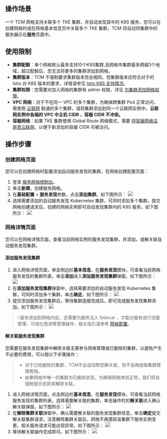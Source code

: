 ## 操作场景
一个 TCM 网格支持关联多个 TKE 集群，并自动发现其中的 K8S 服务，您可以在创建网格时或在网格基本信息页中关联多个 TKE 集群，TCM 将自动将集群中的服务展示在**服务**页面中。

## 使用限制

- **集群配额**：单个网格默认最多支持10个K8S集群,且网格中集群最多跨越3个地域，超过配额后，您无法将更多的集群添加到网格。
- **集群版本**：TCM 不强制要求集群版本完全相同，但集群版本应符合对于的 Istio 对 K8S 版本的要求，详情请参见 [Istio K8S 支持情况](https://istio.io/latest/docs/releases/supported-releases/)。
- **集群权限**：您需要对加入网格的集群有 admin 权限，详见 [为集群添加网格权限](https://cloud.tencent.com/document/product/1261/68503)。
- **VPC 网络**：对于不在同一 VPC 的多个集群，为确保跨集群 Pod 正常访问，需使用 [云联网](https://cloud.tencent.com/document/product/877) 联通的多个集群，请将集群添加到同一个云联网实例中。**云联网实例中各端的 VPC 中主机 CIDR 、容器  CIDR 不冲突。**
- **容器网络**：如果 TKE 集群使用 Global Route 网络模式，需要 [将容器网络注册至云联网](https://cloud.tencent.com/document/product/457/35087)，以便于新添加的容器 CIDR 可被访问。

## 操作步骤

### 创建网格页面

您可以在创建网格时配置添加自动服务发现的集群，在网格创建配置页面：

1. 登录 [服务网格控制台](https://console.cloud.tencent.com/tke2/mesh)。
2. 单击**新建**，创建服务网格。
3. 在**基础配置** > **服务发现**参数，点击**添加集群**。如下图所示：
![](https://main.qcloudimg.com/raw/6486e812af3815bc1c415ca948db9401.png)
4. 选择需要添加的自动服务发现 Kubernetes 集群，可同时添加多个集群。提交网格创建请求后，创建的网格实例即可自动发现集群内的 K8S 服务。如下图所示：
![](https://main.qcloudimg.com/raw/9cf5afa86a5a6312a023222ea629b75e.png)

### 网格详情页面

您可以在网格详情页面，查看当前网格实例的服务发现集群，并添加，或解关联自动服务发现集群。

#### 添加服务发现集群

1. 进入网格详情页面，单击侧边栏**基本信息**，在**服务发现**模块，可查看当前网格服务发现的集群列表，单击**添加**进入**添加服务发现集群**弹窗。如下图所示：
![](https://main.qcloudimg.com/raw/93084262c5d1dab9532b3080b8465a40.png)
2. 在**添加服务发现集群**弹窗中，选择需要添加的自动服务发现 Kubernetes 集群，可同时添加多个集群，单击**确定**。如下图所示：
![](https://main.qcloudimg.com/raw/9965d7a1ae76514a0a0cd8e625f4f336.png)
3. 提交添加服务发现集群后，等待集群连接完成后，即可完成服务发现集群添加。如下图所示：
![](https://main.qcloudimg.com/raw/821a46e9496f7f0f016b0a919c64b218.png)

>! 服务添加到网格内后，还需要为服务注入 Sidecar ，才能对服务进行流量管理、可视化观测等管理操作，相关指引请参考 [网格配置](https://cloud.tencent.com/document/product/1261/62960)。

#### 解关联服务发现集群

您需要在服务发现集群中解除关联无需参与网格管理或已删除的集群，以避免产生不必要的费用，可以按以下步骤操作：

> * 对于已经删除的集群，TCM不会自动帮您解关联，但不会再收取集群管理费用。
> * 如果网格中唯一的集群为已删除状态，为确保网格体验正常，我们将会强制提示您将其解除关联。

1. 进入网格详情页面，点击侧边栏**基本信息**，在**服务发现**模块，可查看当前网格服务发现的集群列表，选择需要解关联的集群，单击操作栏的**解关联**进入确认解关联弹窗。如下图所示：
![](https://main.qcloudimg.com/raw/a2a22f8a295202475ce0af62c26e0775.png)
2. 在**解除集群关联**弹窗中，确认需要解关联的服务发现集群信息，单击**确定**提交解关联集群请求。注意解除集群关联后，网格不再感知该集群下服务实例变更，相关服务请求可能出现异常。如下图所示：
![](https://qcloudimg.tencent-cloud.cn/raw/70ef2a12ed557126bf5ba3973a5150df.png)
3. 等待解关联操作完成即可。如下图所示：
![](https://main.qcloudimg.com/raw/e22a3bf18e9c310c59d361abe2deb9a8.png)
